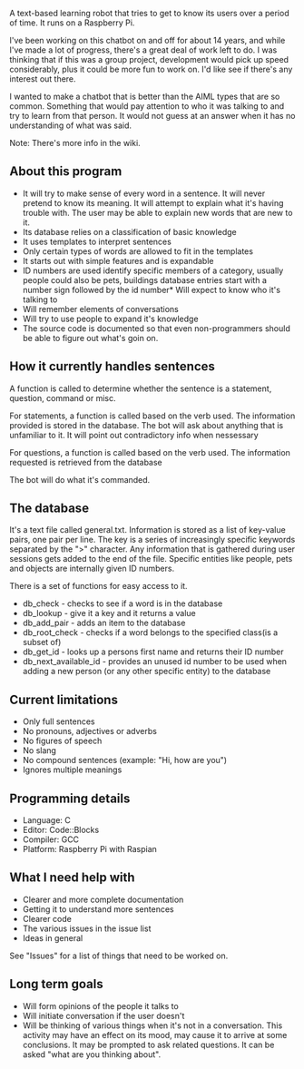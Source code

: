 A text-based learning robot that tries to get to know its users over a period of time. It runs on a Raspberry Pi.

I've been working on this chatbot on and off for about 14 years, and while I've made a lot of progress, there's a great deal of work left to do. I was thinking that if this was a group project, development would pick up speed considerably, plus it could be more fun to work on. I'd like see if there's any interest out there.

I wanted to make a chatbot that is better than the AIML types that are so common. Something that would pay attention to who it was talking to and try to learn from that person. It would not guess at an answer when it has no understanding of what was said.

Note: There's more info in the wiki.

## About this program
* It will try to make sense of every word in a sentence. It will never pretend to know its meaning. It will attempt to explain what it's having trouble with. The user may be able to explain new words that are new to it.
* Its database relies on a classification of basic knowledge
* It uses templates to interpret sentences
* Only certain types of words are allowed to fit in the templates
* It starts out with simple features and is expandable
* ID numbers are used identify specific members of a category, usually people could also be pets, buildings database entries start with a number sign followed by the id number* Will expect to know who it's talking to
* Will remember elements of conversations
* Will try to use people to expand it's knowledge
* The source code is documented so that even non-programmers should be able to figure out what's goin on.

## How it currently handles sentences
A function is called to determine whether the sentence is a statement, question, command or misc.

For statements, a function is called based on the verb used. The information provided is stored in the database. The bot will ask about anything that is unfamiliar to it. It will point out contradictory info when nessessary

For questions, a function is called based on the verb used. The information requested is retrieved from the database

The bot will do what it's commanded.


## The database
It's a text file called general.txt. Information is stored as a list of key-value pairs, one pair per line. The key is a series of increasingly specific keywords separated by the ">" character. Any information that is gathered during user sessions gets added to the end of the file. Specific entities like people, pets and objects are internally given ID numbers. 

There is a set of functions for easy access to it.
* db_check - checks to see if a word is in the database
* db_lookup - give it a key and it returns a value
* db_add_pair - adds an item to the database
* db_root_check - checks if a word belongs to the specified class(is a subset of) 
* db_get_id - looks up a persons first name and returns their ID number
* db_next_available_id - provides an unused id number to be used when adding a new person (or any other specific entity) to the database

## Current limitations
* Only full sentences
* No pronouns, adjectives or adverbs
* No figures of speech
* No slang
* No compound sentences (example: "Hi, how are you")
* Ignores multiple meanings 

## Programming details
* Language: C
* Editor: Code::Blocks
* Compiler: GCC
* Platform: Raspberry Pi with Raspian

## What I need help with
* Clearer and more complete documentation
* Getting it to understand more sentences
* Clearer code
* The various issues in the issue list
* Ideas in general

See "Issues" for a list of things that need to be worked on.

## Long term goals
* Will form opinions of the people it talks to
* Will initiate conversation if the user doesn't
* Will be thinking of various things when it's not in a conversation. This activity may have an effect on its mood, may cause it to arrive at some conclusions. It may be prompted to ask related questions. It can be asked "what are you thinking about".


